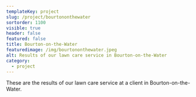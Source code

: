 ```yaml
---
templateKey: project
slug: /project/bourtononthewater
sortorder: 1100
visible: true
header: false
featured: false
title: Bourton-on-the-Water
featuredimage: /img/bourtononthewater.jpeg
alt: Results of our lawn care service in Bourton-on-the-Water
category:
  - project
---
```

These are the results of our lawn care service at a client in Bourton-on-the-Water.


